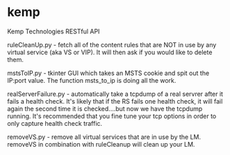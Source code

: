 # kemp
Kemp Technologies RESTful API

ruleCleanUp.py - fetch all of the content rules that are NOT in use by any virtual service (aka VS or VIP).  It will then ask if you would like to delete them.

mstsToIP.py - tkinter GUI which takes an MSTS cookie and spit out the IP:port value.  The function msts_to_ip is doing all the work.

realServerFailure.py - automatically take a tcpdump of a real servrer after it fails a health check.  It's likely that if the RS fails one health check, it will fail again the second time it is checked....but now we have the tcpdump running. It's recommended that you fine tune your tcp options in order to only capture health check traffic.

removeVS.py - remove all virtual services that are in use by the LM.  removeVS in combination with ruleCleanup will clean up your LM.
